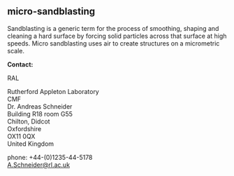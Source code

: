 ## micro-sandblasting

Sandblasting is a generic term for the process of smoothing, shaping and cleaning a hard surface by forcing solid particles across that surface at high speeds. Micro sandblasting uses air to create structures on a micrometric scale.
<!--break-->
__Contact:__

RAL

Rutherford Appleton Laboratory  
CMF   
Dr. Andreas Schneider  
Building R18 room G55   
Chilton, Didcot  
Oxfordshire   
OX11 0QX   
United Kingdom  

phone: +44-(0)1235-44-5178  
A.Schneider@rl.ac.uk
